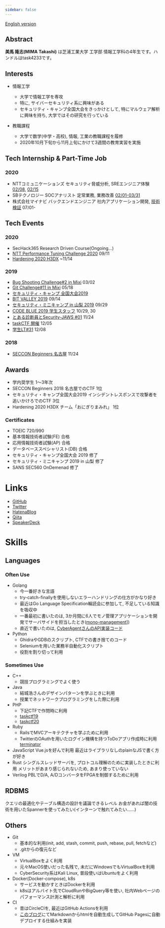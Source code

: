 ```yaml
---
sidebar: false
---
```


[English version](https://task4233.dev/README-en.html)

## Abstract
**美馬 隆志(MIMA Takashi)** は芝浦工業大学 工学部 情報工学科の4年生です。ハンドルはtask4233です。

## Interests
 - 情報工学
   - 大学で情報工学を専攻
   - 特に, サイバーセキュリティ系に興味がある
   - セキュリティ・キャンプ全国大会をきっかけとして, 特にマルウェア解析に興味を持ち, 大学ではその研究を行っている
   
 - 教職課程
   - 大学で数学(中学・高校), 情報, 工業の教職課程を履修
   - 2020年10月下旬から11月上旬にかけて3週間の教育実習を実施
   
## Tech Internship & Part-Time Job
### 2020
 - NTTコミュニケーションズ セキュリティ脅威分析, SREエンジニア体験 [02/08](https://task4233.hatenablog.com/entry/2020/02/08/235757), [02/15](https://task4233.hatenablog.com/entry/2020/02/17/193956)
 - SBテクノロジー SOCアナリスト 定常業務, 業務改善 [02/01-03/31](https://task4233.hatenablog.com/entry/2020/04/11/091428)
 - 株式会社マイナビ バックエンドエンジニア 社内アプリケーション開発, [技術検証](https://qiita.com/task4233/items/bf6752692143b7b80027) 07/01-

## Tech Events
### 2020
  - SecHack365 Research Driven Course(Ongoing...)
  - [NTT Performance Tuning Challenge 2020](https://task4233.hatenablog.com/entry/2020/09/11/200801) 09/11
  - [Hardening 2020 H3DX](https://task4233.hatenablog.com/entry/2020/11/26/201239) ~11/14

### 2019
 - [Bug Shooting Challenge#2 in Mixi](https://task4233.hatenablog.com/entry/2019/03/02/235724) 03/02
 - [Git Challenge#11 in Mixi](https://task4233.hatenablog.com/entry/2019/05/19/122206) 05/18
 - [セキュリティ・キャンプ 全国大会2019](https://task4233.hatenablog.com/entry/2019/08/24/132522)
 - [BIT VALLEY 2019](https://task4233.hatenablog.com/entry/2019/09/15/110308) 09/14
 - [セキュリティ・ミニキャンプ in 山梨 2019](https://task4233.hatenablog.com/entry/2019/10/12/131008) 09/29
 - [CODE BLUE 2019 学生スタッフ](https://task4233.hatenablog.com/entry/2019/10/31/162742) 10/29, 30
 - [とある診断員とSecurity-JAWS #01](https://task4233.hatenablog.com/entry/2019/11/24/220643) 11/24
 - [taskCTF 開催](https://qiita.com/task4233/items/09f112076eb5855eeed3) 12/05
 - [学生LT#31](https://task4233.hatenablog.com/entry/2019/12/09/235315) 12/08

### 2018
 - [SECCON Beginners 名古屋](https://task4233.hatenablog.com/entry/2018/11/25/130607) 11/24

## Awards
 - 学内奨学生 1～3年次
 - SECCON Beginners 2018 名古屋でのCTF 1位
 - セキュリティ・キャンプ全国大会2019 インシデントレスポンスで攻撃者を追いかけろでのCTF 3位
 - Hardening 2020 H3DX チーム「おにぎりまみれ」 1位

### Certificates
 - TOEIC 720/990
 - 基本情報技術者試験(FE) 合格
 - 応用情報技術者試験(AP) 合格
 - データベーススペシャリスト(DB) 合格
 - セキュリティ・キャンプ全国大会 2019 修了
 - セキュリティ・ミニキャンプ 2019 in 山梨 修了
 - SANS SEC560 OnDemenad 修了

# Links
 - [GitHub](https://github.com/task4233)
 - [Twitter](https://twitter.com/task4233)
 - [HatenaBlog](https://task4233.hatenablog.com/)
 - [Qiita](https://qiita.com/task4233)
 - [SpeakerDeck](https://speakerdeck.com/task4233)


# Skills
## Languages
### Often Use
 - Golang
   - 今一番好きな言語
   - try-catch-finallyを使用しないエラーハンドリングの仕方がかなり好き
   - 最近はGo Language Specification輪読会に参加して, 不足している知識を吸収中
   - 一番最初に書いたのは, 3か月間に6人でモノ管理アプリケーションを開発でサーバサイドを担当したとき([mono-management](https://github.com/task4233/mono-management)])
   - 直近で書いたのは, [CyberAgentさんのAPI実装コード](https://github.com/task4233/techtrain-mission)
 - Python
   - GhidraやGDBのスクリプト, CTFでの書き捨てのコード
   - Seleniumを用いた業務半自動化スクリプト
   - 役割を割り切って利用
### Sometimes Use
 - C++
   - 競技プログラミングでよく使う
 - Java
   - 結城浩さんのデザインパターンを学ぶときに利用
   - 授業でネットワークプログラミングをした際に利用
 - PHP
   - 下記CTFで作問時に利用
   - [taskctf19](https://github.com/task4233/taskctf19)
   - [taskctf20](https://github.com/task4233/taskctf20)
 - Ruby
   - RailsでMVCアーキテクチャを学ぶために利用
   - TwitterのOAuthを用いたログイン機構を持つToDoアプリ作成時に利用[terminator](https://github.com/task4233/terminator)
 - JavaScript
   Vue.jsを好んで利用
   最近はライブラリなしのplainなJSで書く方が好き
 - Rust
   シングルスレッドサーバを, プロトコル理解のために実装したときに利用
   メリットがあまり感じられないため, あまり使っていない
 - Verilog
   PBLでD/A, A/DコンバータをFPGAを制御するために利用
   
## RDBMS
 クエリの最適化やテーブル構造の設計を議論できるレベル
 お金があれば闇の技術を用いたSpannerを使ってみたい(インターンで触れてみたい......)

## Others
 - Git
   - 基本的な利用(init, add, stash, commit, push, rebase, pull, fetchなど)
   - .gitからの復元など
 - VM
   - VirtualBoxをよく利用
   - 元々MacOS使いだった名残で, 未だにWindowsでもVirtualBoxを利用
   - CyberSecurity系はKali Linux, 普段使いはUbuntuをよく利用
 - Docker(Docker-compose), k8s
   - サービスを動かすときはDockerを利用
   - k8sはアルバイト先でCloudRunやBigQuery等を使い, 社内Webページのパフォーマンス計測と解析に利用
 - CI
   - 昔はCircleCIを, 最近はGitHub Actionsを利用
   - [このブログ]((https://github.com/task4233/note))にてMarkdownからhtmlを自動生成してGitHub Pagesに自動デプロイする仕組みを実装
 
